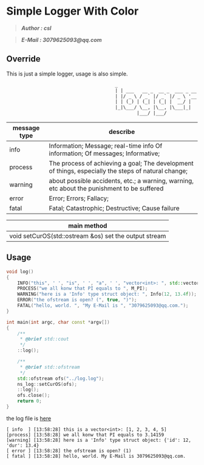 # Simple Logger With Color
>___Author : csl___   

>___E-Mail : 3079625093@qq.com___   

## Override
This is just a simple logger, usage is also simple.
```txt
                                        _                             
                                        | | ___   __ _  __ _  ___ _ __ 
                                        | |/ _ \ / _` |/ _` |/ _ \ '__|
                                        | | (_) | (_| | (_| |  __/ |   
                                        |_|\___/ \__, |\__, |\___|_|   
                                                |___/ |___/          
```


|message type|describe|
|---|---| 
|info|Information; Message; real-time info Of information; Of messages; Informative;|
|process|The process of achieving a goal; The development of things, especially the steps of natural change;|
|warning|about possible accidents, etc.; a warning, warning, etc about the punishment to be suffered|
|error|Error; Errors; Fallacy;|
|fatal|Fatal; Catastrophic; Destructive; Cause failure|

|main method|
|---|
|void setCurOS(std::ostream &os) set the output stream|


## Usage
```cpp
void log()
{
    INFO("this", ' ', "is", ' ', "a", ' ', "vector<int>: ", std::vector<int>{1, 2, 3, 4, 5});
    PROCESS("we all konw that PI equals to ", M_PI);
    WARNING("here is a 'Info' type struct object: ", Info(12, 13.4f));
    ERROR("the ofstream is open? (", true, ")");
    FATAL("hello, world. ", "My E-Mail is ", "3079625093@qq.com.");
}

int main(int argc, char const *argv[])
{
    /**
     * @brief std::cout
     */
    ::log();

    /**
     * @brief std::ofstream
     */
    std::ofstream ofs("../log.log");
    ns_log::setCurOS(ofs);
    ::log();
    ofs.close();
    return 0;
}
```

the log file is [here](./log.log)
```log
[ info  ] [13:58:28] this is a vector<int>: [1, 2, 3, 4, 5]
[process] [13:58:28] we all konw that PI equals to 3.14159
[warning] [13:58:28] here is a 'Info' type struct object: {'id': 12, 'dur': 13.4}
[ error ] [13:58:28] the ofstream is open? (1)
[ fatal ] [13:58:28] hello, world. My E-Mail is 3079625093@qq.com.
```